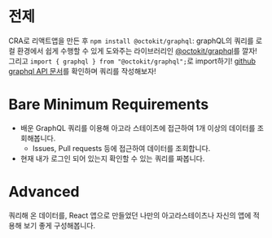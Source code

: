# 전제

CRA로 리액트앱을 만든 후 `npm install @octokit/graphql`: graphQL의 쿼리를 로컬 환경에서 쉽게 수행할 수 있게 도와주는 라이브러리인 [@octokit/graphql](https://github.com/octokit/graphql.js/)를 깔자!
그리고 `import { graphql } from "@octokit/graphql";`로 import하기! [github graphql API 문서](https://docs.github.com/ko/graphql)를 확인하며 쿼리를 작성해보자!

# Bare Minimum Requirements

- 배운 GraphQL 쿼리를 이용해 아고라 스테이츠에 접근하여 1개 이상의 데이터를 조회해봅니다.
  - Issues, Pull requests 등에 접근하여 데이터를 조회합니다.
- 현재 내가 로그인 되어 있는지 확인할 수 있는 쿼리를 짜봅니다.

# Advanced

쿼리해 온 데이터를, React 앱으로 만들었던 나만의 아고라스테이츠나 자신의 앱에 적용해 보기 좋게 구성해봅니다.
